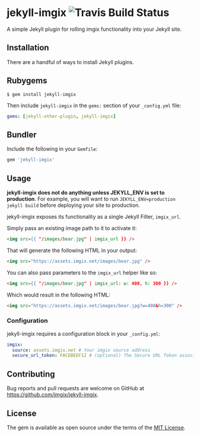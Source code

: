 # jekyll-imgix ![Travis Build Status](https://travis-ci.org/imgix/jekyll-imgix.svg)

A simple Jekyll plugin for rolling imgix functionality into your Jekyll site.

## Installation

There are a handful of ways to install Jekyll plugins.

## Rubygems

```
$ gem install jekyll-imgix
```

Then include `jekyll-imgix` in the `gems:` section of your `_config.yml` file:

```yaml
gems: [jekyll-other-plugin, jekyll-imgix]
```

## Bundler

Include the following in your `Gemfile`:

```ruby
gem 'jekyll-imgix'
```

## Usage

**jekyll-imgix does not do anything unless JEKYLL_ENV is set to production**. For example,
you will want to run `JEKYLL_ENV=production jekyll build` before deploying your site to
production.

jekyll-imgix exposes its functionality as a single Jekyll Filter, `imgix_url`.

Simply pass an existing image path to it to activate it:

```html
<img src={{ "/images/bear.jpg" | imgix_url }} />
```

That will generate the following HTML in your output:

```html
<img src="https://assets.imgix.net/images/bear.jpg" />
```

You can also pass parameters to the `imgix_url` helper like so:

```html
<img src={{ "/images/bear.jpg" | imgix_url: w: 400, h: 300 }} />
```

Which would result in the following HTML:

```html
<img src="https://assets.imgix.net/images/bear.jpg?w=400&h=300" />
```

### Configuration

jekyll-imgix requires a configuration block in your `_config.yml`:

```yaml
imgix:
  source: assets.imgix.net # Your imgix source address
  secure_url_token: FACEBEEF12 # (optional) The Secure URL Token associated with your source
```

## Contributing

Bug reports and pull requests are welcome on GitHub at https://github.com/imgix/jekyll-imgix.


## License

The gem is available as open source under the terms of the [MIT License](http://opensource.org/licenses/MIT).

